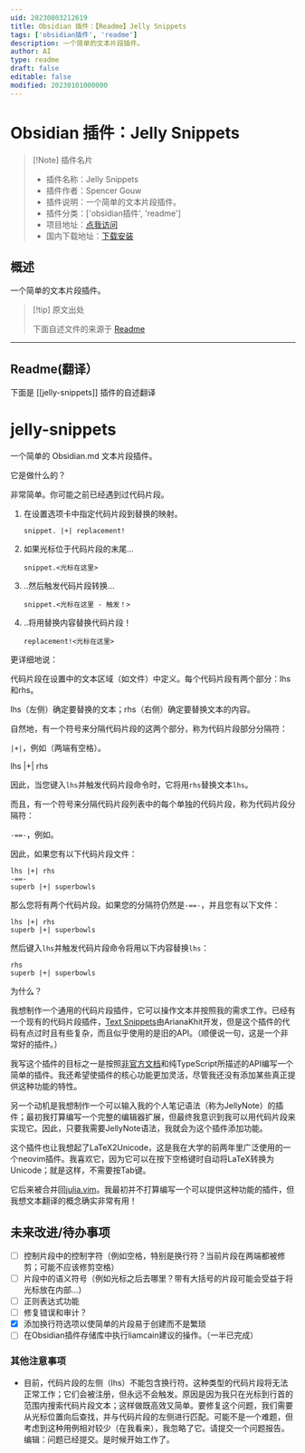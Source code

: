 ```yaml
---
uid: 20230803212619
title: Obsidian 插件：【Readme】Jelly Snippets
tags: ['obsidian插件', 'readme']
description: 一个简单的文本片段插件。
author: AI
type: readme
draft: false
editable: false
modified: 20230101000000
---
```


# Obsidian 插件：Jelly Snippets

> [!Note] 插件名片
> - 插件名称：Jelly Snippets
> - 插件作者：Spencer Gouw
> - 插件说明：一个简单的文本片段插件。
> - 插件分类：['obsidian插件', 'readme']
> - 项目地址：[点我访问](https://github.com/rabirabirara/obsidian-jelly-snippets)
> - 国内下载地址：[下载安装](https://pkmer.cn/products/plugin/pluginMarket/?jelly-snippets)

## 概述

一个简单的文本片段插件。



> [!tip] 原文出处
> 
>下面自述文件的来源于 [Readme](https://ghproxy.net/https://raw.githubusercontent.com/rabirabirara/obsidian-jelly-snippets/main/README.md)
> 

---

## Readme(翻译）

下面是 [[jelly-snippets]] 插件的自述翻译



# jelly-snippets
一个简单的 Obsidian.md 文本片段插件。

它是做什么的？

非常简单。你可能之前已经遇到过代码片段。

1. 在设置选项卡中指定代码片段到替换的映射。

   `snippet. |+| replacement!`

2. 如果光标位于代码片段的末尾...

   `snippet.<光标在这里>`

3. ..然后触发代码片段转换...

   `snippet.<光标在这里 - 触发！>`

4. ..将用替换内容替换代码片段！

   `replacement!<光标在这里>`

更详细地说：

代码片段在设置中的文本区域（如文件）中定义。每个代码片段有两个部分：lhs和rhs。

lhs（左侧）确定要替换的文本；rhs（右侧）确定要替换文本的内容。

自然地，有一个符号来分隔代码片段的这两个部分，称为代码片段部分分隔符：

` |+| `，例如（两端有空格）。

lhs |+| rhs

因此，当您键入`lhs`并触发代码片段命令时，它将用`rhs`替换文本`lhs`。

而且，有一个符号来分隔代码片段列表中的每个单独的代码片段，称为代码片段分隔符：

`-==-`，例如。

因此，如果您有以下代码片段文件：

```
lhs |+| rhs
-==-
superb |+| superbowls
```

那么您将有两个代码片段。如果您的分隔符仍然是`-==-`，并且您有以下文件：

```
lhs |+| rhs
superb |+| superbowls
```

然后键入`lhs`并触发代码片段命令将用以下内容替换`lhs`：

```
rhs
superb |+| superbowls
```

为什么？

我想制作一个通用的代码片段插件，它可以操作文本并按照我的需求工作。已经有一个现有的代码片段插件，[Text Snippets](https://github.com/ArianaKhit/text-snippets-obsidian)由ArianaKhit开发，但是这个插件的代码有点过时且有些复杂，而且似乎使用的是旧的API。（顺便说一句，这是一个非常好的插件。）

我写这个插件的目标之一是按照[非官方文档](https://marcus.se.net/obsidian-plugin-docs/)和纯TypeScript所描述的API编写一个简单的插件。我还希望使插件的核心功能更加灵活，尽管我还没有添加某些真正提供这种功能的特性。

另一个动机是我想制作一个可以输入我的个人笔记语法（称为JellyNote）的插件；最初我打算编写一个完整的编辑器扩展，但最终我意识到我可以用代码片段来实现它。因此，只要我需要JellyNote语法，我就会为这个插件添加功能。

这个插件也让我想起了LaTeX2Unicode，这是我在大学的前两年里广泛使用的一个neovim插件。我喜欢它，因为它可以在按下空格键时自动将LaTeX转换为Unicode；就是这样，不需要按Tab键。

它后来被合并回[julia.vim](https://github.com/JuliaEditorSupport/julia-vim)。我最初并不打算编写一个可以提供这种功能的插件，但我想文本翻译的概念确实非常有用！

## 未来改进/待办事项

- [ ] 控制片段中的控制字符（例如空格，特别是换行符？当前片段在两端都被修剪；可能不应该修剪空格）
- [ ] 片段中的语义符号（例如光标之后去哪里？带有大括号的片段可能会受益于将光标放在内部...）
- [ ] 正则表达式功能
- [ ] 修复错误和审计？
- [x] 添加换行符选项以使简单的片段易于创建而不是繁琐
- [ ] 在Obsidian插件存储库中执行liamcain建议的操作。（一半已完成）

### 其他注意事项

- 目前，代码片段的左侧（lhs）不能包含换行符。这种类型的代码片段将无法正常工作；它们会被注册，但永远不会触发。原因是因为我只在光标到行首的范围内搜索代码片段文本；这样做既高效又简单。要修复这个问题，我们需要从光标位置向后查找，并与代码片段的左侧进行匹配。可能不是一个难题，但考虑到这种用例相对较少（在我看来），我忽略了它。请提交一个问题报告。编辑：问题已经提交。是时候开始工作了。



